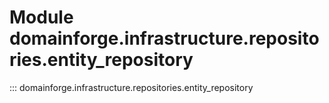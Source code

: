 # Module domainforge.infrastructure.repositories.entity_repository

::: domainforge.infrastructure.repositories.entity_repository
